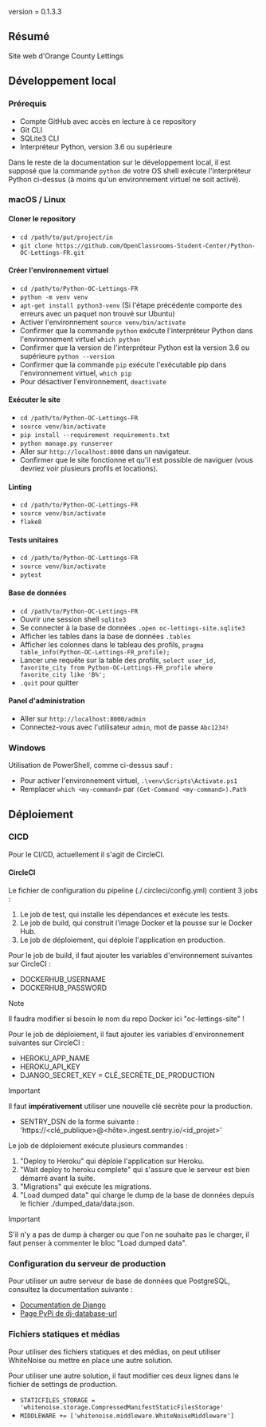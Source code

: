 version = 0.1.3.3
## Résumé

Site web d'Orange County Lettings

## Développement local

### Prérequis

- Compte GitHub avec accès en lecture à ce repository
- Git CLI
- SQLite3 CLI
- Interpréteur Python, version 3.6 ou supérieure

Dans le reste de la documentation sur le développement local, il est supposé que la commande `python` de votre OS shell exécute l'interpréteur Python ci-dessus (à moins qu'un environnement virtuel ne soit activé).

### macOS / Linux

#### Cloner le repository

- `cd /path/to/put/project/in`
- `git clone https://github.com/OpenClassrooms-Student-Center/Python-OC-Lettings-FR.git`

#### Créer l'environnement virtuel

- `cd /path/to/Python-OC-Lettings-FR`
- `python -m venv venv`
- `apt-get install python3-venv` (Si l'étape précédente comporte des erreurs avec un paquet non trouvé sur Ubuntu)
- Activer l'environnement `source venv/bin/activate`
- Confirmer que la commande `python` exécute l'interpréteur Python dans l'environnement virtuel
`which python`
- Confirmer que la version de l'interpréteur Python est la version 3.6 ou supérieure `python --version`
- Confirmer que la commande `pip` exécute l'exécutable pip dans l'environnement virtuel, `which pip`
- Pour désactiver l'environnement, `deactivate`

#### Exécuter le site

- `cd /path/to/Python-OC-Lettings-FR`
- `source venv/bin/activate`
- `pip install --requirement requirements.txt`
- `python manage.py runserver`
- Aller sur `http://localhost:8000` dans un navigateur.
- Confirmer que le site fonctionne et qu'il est possible de naviguer (vous devriez voir plusieurs profils et locations).

#### Linting

- `cd /path/to/Python-OC-Lettings-FR`
- `source venv/bin/activate`
- `flake8`

#### Tests unitaires

- `cd /path/to/Python-OC-Lettings-FR`
- `source venv/bin/activate`
- `pytest`

#### Base de données

- `cd /path/to/Python-OC-Lettings-FR`
- Ouvrir une session shell `sqlite3`
- Se connecter à la base de données `.open oc-lettings-site.sqlite3`
- Afficher les tables dans la base de données `.tables`
- Afficher les colonnes dans le tableau des profils, `pragma table_info(Python-OC-Lettings-FR_profile);`
- Lancer une requête sur la table des profils, `select user_id, favorite_city from
  Python-OC-Lettings-FR_profile where favorite_city like 'B%';`
- `.quit` pour quitter

#### Panel d'administration

- Aller sur `http://localhost:8000/admin`
- Connectez-vous avec l'utilisateur `admin`, mot de passe `Abc1234!`

### Windows

Utilisation de PowerShell, comme ci-dessus sauf :

- Pour activer l'environnement virtuel, `.\venv\Scripts\Activate.ps1` 
- Remplacer `which <my-command>` par `(Get-Command <my-command>).Path`


## Déploiement
### CICD

Pour le CI/CD, actuellement il s'agit de CircleCI.
#### CircleCI

Le fichier de configuration du pipeline (./.circleci/config.yml) contient 3 jobs :

1. Le job de test, qui installe les dépendances et exécute les tests.
2. Le job de build, qui construit l'image Docker et la pousse sur le Docker Hub.
3. Le job de déploiement, qui déploie l'application en production.

Pour le job de build, il faut ajouter les variables d'environnement suivantes sur CircleCI :

- DOCKERHUB_USERNAME
- DOCKERHUB_PASSWORD

> [!NOTE]
> Il faudra modifier si besoin le nom du repo Docker ici "oc-lettings-site" !

Pour le job de déploiement, il faut ajouter les variables d'environnement suivantes sur CircleCI :

- HEROKU_APP_NAME
- HEROKU_API_KEY
- DJANGO_SECRET_KEY = CLÉ_SECRÈTE_DE_PRODUCTION
> [!IMPORTANT]
> Il faut **impérativement** utiliser une nouvelle clé secrète pour la production.
- SENTRY_DSN de la forme suivante : 'https://<clé_publique>@<hôte>.ingest.sentry.io/<id_projet>'

Le job de déploiement exécute plusieurs commandes :

1. "Deploy to Heroku" qui déploie l'application sur Heroku.
2. "Wait deploy to heroku complete" qui s'assure que le serveur est bien démarré avant la suite.
3. "Migrations" qui exécute les migrations.
4. "Load dumped data" qui charge le dump de la base de données depuis le fichier ./dumped_data/data.json.

> [!IMPORTANT]
> S'il n'y a pas de dump à charger ou que l'on ne souhaite pas le charger, il faut penser à commenter le bloc "Load dumped data".

### Configuration du serveur de production

Pour utiliser un autre serveur de base de données que PostgreSQL, consultez la documentation suivante :

- [Documentation de Django](https://docs.djangoproject.com/en/3.0/ref/databases/)
- [Page PyPi de dj-database-url](https://pypi.org/project/dj-database-url/)

### Fichiers statiques et médias

Pour utiliser des fichiers statiques et des médias, on peut utiliser WhiteNoise ou mettre en place une autre solution.

Pour utiliser une autre solution, il faut modifier ces deux lignes dans le fichier de settings de production.

- `STATICFILES_STORAGE = 'whitenoise.storage.CompressedManifestStaticFilesStorage'`
- `MIDDLEWARE += ['whitenoise.middleware.WhiteNoiseMiddleware']`